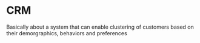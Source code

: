 # CRM
Basically about a system that can enable clustering of customers based on their demorgraphics, behaviors and preferences
